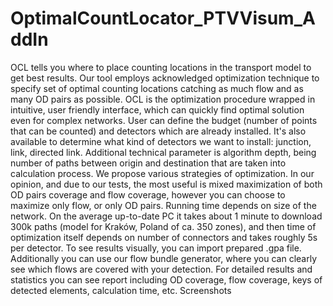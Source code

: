 # OptimalCountLocator_PTVVisum_AddIn
OCL tells you where to place counting locations in the transport model to get best results.  Our tool employs acknowledged optimization technique to specify set of optimal counting locations catching as much flow and as many OD pairs as possible. OCL is the optimization procedure wrapped in intuitive, user friendly interface, which can quickly find optimal solution even for complex networks.  User can define the budget (number of points that can be counted) and detectors which are already installed. It's also available to determine what kind of detectors we want to install: junction, link, directed link.  Additional technical parameter is algorithm depth, being number of paths between origin and destination that are taken into calculation process. We propose various strategies of optimization. In our opinion, and due to our tests, the most useful is mixed maximization of both OD pairs coverage and flow coverage, however you can choose to maximize only flow, or only OD pairs.  Running time depends on size of the network. On the average up-to-date PC it takes about 1 minute to download 300k paths (model for Kraków, Poland of ca. 350 zones), and then time of optimization itself depends on number of connectors and takes roughly 5s per detector.  To see results visually, you can import prepared .gpa file. Additionally you can use our flow bundle generator, where you can clearly see which flows are covered with your detection. For detailed results and statistics you can see report including OD coverage, flow coverage, keys of detected elements, calculation time, etc.  Screenshots
